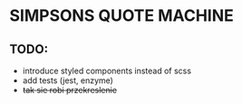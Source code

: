 # SIMPSONS QUOTE MACHINE

## TODO: 
- introduce styled components instead of scss  
- add tests (jest, enzyme)
- ~~tak sie robi przekreslenie~~